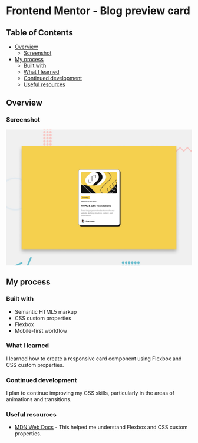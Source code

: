 # Frontend Mentor - Blog preview card



## Table of Contents
- [Overview](#overview)
  - [Screenshot](#screenshot)
- [My process](#my-process)
  - [Built with](#built-with)
  - [What I learned](#what-i-learned)
  - [Continued development](#continued-development)
  - [Useful resources](#useful-resources)

## Overview
### Screenshot
![Blog preview card screenshot](./preview.jpg)

## My process
### Built with
- Semantic HTML5 markup
- CSS custom properties
- Flexbox
- Mobile-first workflow

### What I learned
I learned how to create a responsive card component using Flexbox and CSS custom properties.

### Continued development
I plan to continue improving my CSS skills, particularly in the areas of animations and transitions.

### Useful resources
- [MDN Web Docs](https://developer.mozilla.org/) - This helped me understand Flexbox and CSS custom properties.
